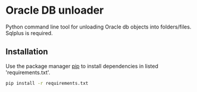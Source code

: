 # Oracle DB unloader

Python command line tool for unloading Oracle db objects into folders/files. Sqlplus is required.

## Installation

Use the package manager [pip](https://pip.pypa.io/en/stable/) to install dependencies in listed 'requirements.txt'.

```bash
pip install -r requirements.txt
```
